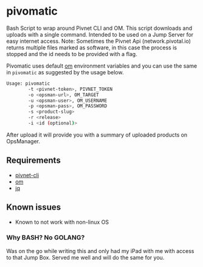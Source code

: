 # pivomatic
Bash Script to wrap around Pivnet CLI and OM. This script downloads and uploads with a single command. Intended to be used on a Jump Server for easy internet access.
Note: Sometimes the Pivnet Api (network.pivotal.io) returns multiple files marked as software, in this case the process is stopped and the id needs to be provided with a flag.

Pivomatic uses default [om](https://github.com/pivotal-cf/om) environment variables and you can use the same in `pivomatic` as suggested by the usage below.

```bash
Usage: pivomatic
        -t <pivnet-token>, PIVNET_TOKEN
        -o <opsman-url>, OM_TARGET
        -u <opsman-user>, OM_USERNAME
        -p <opsman-pass>, OM_PASSWORD
        -s <product-slug>
        -r <release>
        -i <id (optional)>
```

After upload it will provide you with a summary of uploaded products on OpsManager.

## Requirements

- [pivnet-cli](https://github.com/pivotal-cf/pivnet-cli)
- [om](https://github.com/pivotal-cf/om)
- [jq](https://stedolan.github.io/jq/)

## Known issues

- Known to not work with non-linux OS

### Why BASH? No GOLANG?

Was on the go while writing this and only had my iPad with me with access to that Jump Box. Served me well and will do the same for you.
